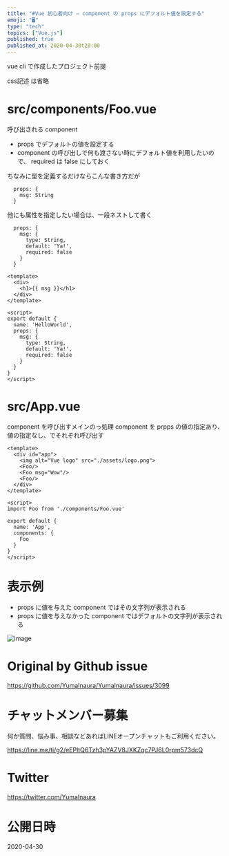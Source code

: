 ```yaml
---
title: "#Vue 初心者向け – component の props にデフォルト値を設定する"
emoji: "🖥"
type: "tech"
topics: ["Vue.js"]
published: true
published_at: 2020-04-30t20:00
---
```


vue cli で作成したプロジェクト前提

css記述 は省略

# src/components/Foo.vue

呼び出される component

- props でデフォルトの値を設定する 
- component の呼び出しで何も渡さない時にデフォルト値を利用したいので、 required は false にしておく

ちなみに型を定義するだけならこんな書き方だが

```vue
  props: {
    msg: String
  }
```

他にも属性を指定したい場合は、一段ネストして書く

```vue
  props: {
    msg: {
      type: String,
      default: 'Ya!',
      required: false
    }
  }
```

```vue
<template>
  <div>
    <h1>{{ msg }}</h1>
  </div>
</template>

<script>
export default {
  name: 'HelloWorld',
  props: {
    msg: {
      type: String,
      default: 'Ya!',
      required: false
    }
  }
}
</script>

```


# src/App.vue

component を呼び出すメインのっ処理
component を prpps の値の指定あり、値の指定なし、でそれぞれ呼び出す

```vue
<template>
  <div id="app">
    <img alt="Vue logo" src="./assets/logo.png">
    <Foo/>
    <Foo msg="Wow"/>
    <Foo/>
  </div>
</template>

<script>
import Foo from './components/Foo.vue'

export default {
  name: 'App',
  components: {
    Foo
  }
}
</script>

```

# 表示例

- props に値を与えた component ではその文字列が表示される
- props に値を与えなかった component ではデフォルトの文字列が表示される

![image](https://user-images.githubusercontent.com/13635059/80582812-549cda00-8a4a-11ea-9afc-301ab85febc5.png)




# Original by Github issue

https://github.com/YumaInaura/YumaInaura/issues/3099











<!-- Update From Qiita API -->

# チャットメンバー募集


何か質問、悩み事、相談などあればLINEオープンチャットもご利用ください。

https://line.me/ti/g2/eEPltQ6Tzh3pYAZV8JXKZqc7PJ6L0rpm573dcQ





# Twitter


https://twitter.com/YumaInaura


<!-- Update From Qiita API -->



# 公開日時

2020-04-30
